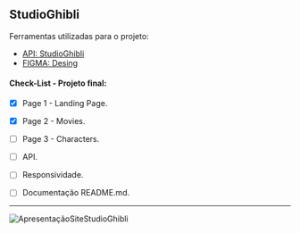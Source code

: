 ## StudioGhibli
Ferramentas utilizadas para o projeto:
- [API: StudioGhibli](https://ghibliapi.vercel.app/)
- [FIGMA: Desing](https://www.figma.com/file/Wit1TMZuRWQVbYGNrZJ4tp/Page-Studio-Ghibli?type=design&node-id=0-1&mode=design&t=aiSyrRLgLVOVH6vs-0)
  
#### Check-List - Projeto final:
- [x] Page 1 - Landing Page.
- [x] Page 2 - Movies.
- [ ] Page 3 - Characters.
- [ ] API.
- [ ] Responsividade.
- [ ] Documentação README.md.


------------------
![ApresentaçãoSiteStudioGhibli](https://github.com/Paivaas/StudioGhibli/assets/123731976/bc9c63e7-3a6a-46ef-802c-e9f5ea21cd89)
